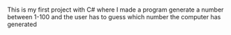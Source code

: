 # 
This is my first project with C# where I made a program generate a number between 1-100 and the user has to guess which number the computer has generated
